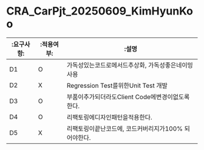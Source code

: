 # CRA_CarPjt_20250609_KimHyunKoo

|:요구사항:|:적용여부:|:설명|
|----|----|---------------|
|D1|O|가독성있는코드로메서드추상화, 가독성좋은네이밍사용|
|D2|X|Regression Test를위한Unit Test 개발|
|D3|O|부품이추가되더라도Client Code에변경이없도록한다.|
|D4|O|리팩토링에디자인패턴을적용한다.|
|D5|X|리팩토링이끝난코드에, 코드커버리지가100% 되어야한다.|